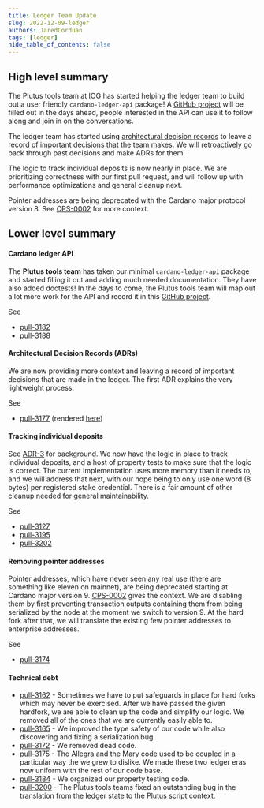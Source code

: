 ```yaml
---
title: Ledger Team Update
slug: 2022-12-09-ledger
authors: JaredCorduan
tags: [ledger]
hide_table_of_contents: false
---
```


## High level summary

The Plutus tools team at IOG has started helping the ledger team to build out a user friendly
`cardano-ledger-api` package!
A [GitHub project](https://github.com/input-output-hk/cardano-ledger/projects/5)
will be filled out in the days ahead,
people interested in the API can use it to follow along and join in on the conversations.

The ledger team has started using
[architectural decision records](https://github.com/input-output-hk/cardano-ledger/blob/6fc0e198560fb4169d435da882394930789a8af8/docs/adr/2022-12-01_001-record-architectural-decisions.md)
to leave a record of important decisions that the team makes.
We will retroactively go back through past decisions and make ADRs for them.

The logic to track individual deposits is now nearly in place.
We are prioritizing correctness with our first pull request, and will follow up with
performance optimizations and general cleanup next.

Pointer addresses are being deprecated with the Cardano major protocol version 8.
See [CPS-0002](https://github.com/cardano-foundation/CIPs/pull/374)
for more context.

## Lower level summary

#### Cardano ledger API

The **Plutus tools team** has taken our minimal `cardano-ledger-api` package and started filling it
out and adding much needed documentation.
They have also added doctests!
In the days to come, the Plutus tools team will map out a lot more work for the API and record
it in this
[GitHub project](https://github.com/input-output-hk/cardano-ledger/projects/5).

See

* [pull-3182]
* [pull-3188]

#### Architectural Decision Records (ADRs)

We are now providing more context and leaving a record of important decisions that are made
in the ledger. The first ADR explains the very lightweight process.

See

* [pull-3177] (rendered [here](https://github.com/input-output-hk/cardano-ledger/blob/6fc0e198560fb4169d435da882394930789a8af8/docs/adr/2022-12-01_001-record-architectural-decisions.md))

#### Tracking individual deposits

See [ADR-3](https://github.com/input-output-hk/cardano-ledger/pull/3190/files)
for background.
We now have the logic in place to track individual deposits, and a host of property tests
to make sure that the logic is correct.
The current implementation uses more memory than it needs to, and we will address that next,
with our hope being to only use one word (8 bytes) per registered stake credential.
There is a fair amount of other cleanup needed for general maintainability.

See

* [pull-3127]
* [pull-3195]
* [pull-3202]

#### Removing pointer addresses

Pointer addresses, which have never seen any real use
(there are something like eleven on mainnet), are being deprecated starting at Cardano major
version 9.
[CPS-0002](https://github.com/cardano-foundation/CIPs/pull/374) gives the context.
We are disabling them by first preventing transaction outputs containing them
from being serialized by the node at the moment we switch to version 9.
At the hard fork after that, we will translate the existing few pointer addresses
to enterprise addresses.

See

* [pull-3174]

#### Technical debt

* [pull-3162] - Sometimes we have to put safeguards in place for hard forks which may never
  be exercised. After we have passed the given hardfork, we are able to clean up the code
  and simplify our logic. We removed all of the ones that we are currently easily able to.
* [pull-3165] - We improved the type safety of our code while also discovering and fixing
  a serialization bug.
* [pull-3172] - We removed dead code.
* [pull-3175] - The Allegra and the Mary code used to be coupled in a particular way the we grew to
  dislike. We made these two ledger eras now uniform with the rest of our code base.
* [pull-3184] - We organized our property testing code.
* [pull-3200] - The Plutus tools teams fixed an outstanding bug in the translation from the
  ledger state to the Plutus script context.


[pull-3127]: https://github.com/input-output-hk/cardano-ledger/pull/3127
[pull-3162]: https://github.com/input-output-hk/cardano-ledger/pull/3162
[pull-3165]: https://github.com/input-output-hk/cardano-ledger/pull/3165
[pull-3170]: https://github.com/input-output-hk/cardano-ledger/pull/3170
[pull-3172]: https://github.com/input-output-hk/cardano-ledger/pull/3172
[pull-3174]: https://github.com/input-output-hk/cardano-ledger/pull/3174
[pull-3175]: https://github.com/input-output-hk/cardano-ledger/pull/3175
[pull-3177]: https://github.com/input-output-hk/cardano-ledger/pull/3177
[pull-3182]: https://github.com/input-output-hk/cardano-ledger/pull/3182
[pull-3184]: https://github.com/input-output-hk/cardano-ledger/pull/3184
[pull-3188]: https://github.com/input-output-hk/cardano-ledger/pull/3188
[pull-3190]: https://github.com/input-output-hk/cardano-ledger/pull/3190
[pull-3195]: https://github.com/input-output-hk/cardano-ledger/pull/3195
[pull-3200]: https://github.com/input-output-hk/cardano-ledger/pull/3200
[pull-3202]: https://github.com/input-output-hk/cardano-ledger/pull/3202
